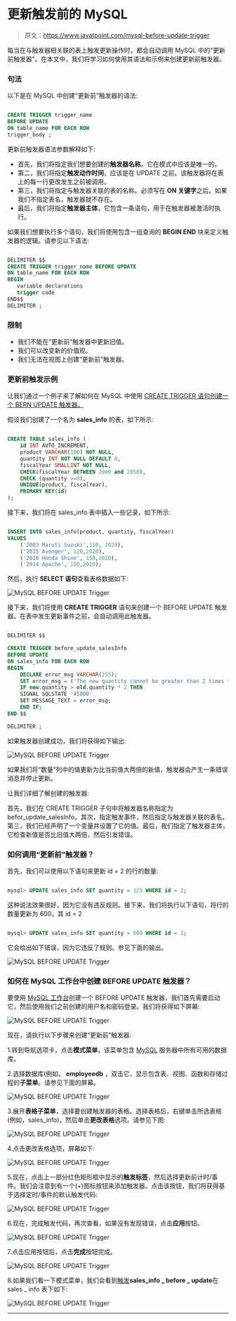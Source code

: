 # 更新触发前的 MySQL

> 原文：<https://www.javatpoint.com/mysql-before-update-trigger>

每当在与触发器相关联的表上触发更新操作时，都会自动调用 MySQL 中的“更新前触发器”。在本文中，我们将学习如何使用其语法和示例来创建更新前触发器。

### 句法

以下是在 MySQL 中创建“更新前”触发器的语法:

```sql

CREATE TRIGGER trigger_name 
BEFORE UPDATE
ON table_name FOR EACH ROW
trigger_body ;

```

更新前触发器语法参数解释如下:

*   首先，我们将指定我们想要创建的**触发器名称**。它在模式中应该是唯一的。
*   第二，我们将指定**触发动作时间**，应该是在 UPDATE 之前。该触发器将在表上的每一行更改发生之前被调用。
*   第三，我们将指定与触发器关联的表的名称。必须写在 **ON 关键字**之后。如果我们不指定表名，触发器就不存在。
*   最后，我们将指定**触发器主体**，它包含一条语句，用于在触发器被激活时执行。

如果我们想要执行多个语句，我们将使用包含一组查询的 **BEGIN END** 块来定义触发器的逻辑。请参见以下语法:

```sql

DELIMITER $$ 
CREATE TRIGGER trigger_name BEFORE UPDATE
ON table_name FOR EACH ROW
BEGIN
   variable declarations
   trigger code
END$$
DELIMITER ;

```

### 限制

*   我们不能在“更新前”触发器中更新旧值。
*   我们可以改变新的价值观。
*   我们无法在视图上创建“更新前”触发器。

### 更新前触发示例

让我们通过一个例子来了解如何在 MySQL 中使用 [CREATE TRIGGER 语句创建一个 BERN UPDATE 触发器。](mysql-create-trigger)

假设我们创建了一个名为 **sales_info** 的表，如下所示:

```sql

CREATE TABLE sales_info (
    id INT AUTO_INCREMENT,
    product VARCHAR(100) NOT NULL,
    quantity INT NOT NULL DEFAULT 0,
    fiscalYear SMALLINT NOT NULL,
    CHECK(fiscalYear BETWEEN 2000 and 2050),
    CHECK (quantity >=0),
    UNIQUE(product, fiscalYear),
    PRIMARY KEY(id)
);

```

接下来，我们将在 sales_info 表中插入一些记录，如下所示:

```sql

INSERT INTO sales_info(product, quantity, fiscalYear)
VALUES
    ('2003 Maruti Suzuki',110, 2020),
    ('2015 Avenger', 120,2020),
    ('2018 Honda Shine', 150,2020),
	('2014 Apache', 150,2020);

```

然后，执行 **SELECT 语句**查看表格数据如下:

![MySQL BEFORE UPDATE Trigger](img/a43572f4abaa57a7d3235d77d71421b0.png)

接下来，我们将使用 **CREATE TRIGGER** 语句来创建一个 BEFORE UPDATE 触发器。在表中发生更新事件之前，会自动调用此触发器。

```sql

DELIMITER $$

CREATE TRIGGER before_update_salesInfo
BEFORE UPDATE
ON sales_info FOR EACH ROW
BEGIN
    DECLARE error_msg VARCHAR(255);
    SET error_msg = ('The new quantity cannot be greater than 2 times the current quantity');
    IF new.quantity > old.quantity * 2 THEN
	SIGNAL SQLSTATE '45000' 
	SET MESSAGE_TEXT = error_msg;
    END IF;
END $$

DELIMITER ;

```

如果触发器创建成功，我们将获得如下输出:

![MySQL BEFORE UPDATE Trigger](img/19837006e9384a7620dcefb6c6a0afa6.png)

如果我们将“数量”列中的值更新为比当前值大两倍的新值，触发器会产生一条错误消息并停止更新。

让我们详细了解创建的触发器:

首先，我们在 CREATE TRIGGER 子句中将触发器名称指定为 befor_update_salesInfo。其次，指定触发事件，然后指定与触发器关联的表名。第三，我们已经声明了一个变量并设置了它的值。最后，我们指定了触发器主体，它检查新值是否比旧值大两倍，然后引发错误。

### 如何调用“更新前”触发器？

首先，我们可以使用以下语句来更新 id = 2 的行的数量:

```sql

mysql> UPDATE sales_info SET quantity = 125 WHERE id = 2; 

```

这种说法效果很好，因为它没有违反规则。接下来，我们将执行以下语句，将行的数量更新为 600，其 id = 2

```sql

mysql> UPDATE sales_info SET quantity = 600 WHERE id = 2; 

```

它会给出如下错误，因为它违反了规则。参见下面的输出。

![MySQL BEFORE UPDATE Trigger](img/3cb3635dc563f07577383ea78abd129f.png)

### 如何在 MySQL 工作台中创建 BEFORE UPDATE 触发器？

要使用 [MySQL 工作台](https://www.javatpoint.com/mysql-workbench)创建一个 BEFORE UPDATE 触发器，我们首先需要启动它，然后使用我们之前创建的用户名和密码登录。我们将获得如下屏幕:

![MySQL BEFORE UPDATE Trigger](img/8068262cfb31dbbd7eea4d0f29870619.png)

现在，请执行以下步骤来创建“更新前”触发器:

1.转到导航选项卡，点击**模式菜单**，该菜单包含 [MySQL](https://www.javatpoint.com/mysql-tutorial) 服务器中所有可用的数据库。

2.选择数据库(例如， **employeedb** ，双击它，显示包含表、视图、函数和存储过程的**子菜单**。请参见下面的屏幕。

![MySQL BEFORE UPDATE Trigger](img/f853eb92cd42b4a36ac40edf5738e452.png)

3.展开**表格子菜单**，选择要创建触发器的表格。选择表格后，右键单击所选表格(例如，sales_info)，然后单击**更改表格**选项。请参见下图:

![MySQL BEFORE UPDATE Trigger](img/eeac35d744d784f04e9d4cacd0bed9f1.png)

4.点击更改表格选项，屏幕如下:

![MySQL BEFORE UPDATE Trigger](img/c01f989383e7f8867cda8cb48e73640e.png)

5.现在，点击上一部分红色矩形框中显示的**触发标签**，然后选择更新前计时/事件。我们会注意到有一个(+)图标按钮来添加触发器。点击该按钮，我们将获得基于选择定时/事件的默认触发代码:

![MySQL BEFORE UPDATE Trigger](img/a6d2e00377f80309a003aefc611e0ad5.png)

6.现在，完成触发代码，再次查看，如果没有发现错误，点击**应用**按钮。

![MySQL BEFORE UPDATE Trigger](img/18b09868fd1ae55646dee4c4386ef31d.png)

7.点击应用按钮后，点击**完成**按钮完成。

![MySQL BEFORE UPDATE Trigger](img/1d3597c624903c6c9a54e5a0a686bd70.png)

8.如果我们看一下模式菜单，我们会看到[触发](https://www.javatpoint.com/mysql-trigger)**sales_info _ before _ update**在 sales _ info 表下如下:

![MySQL BEFORE UPDATE Trigger](img/0211f2bf7ecb06748efbe7bce2244984.png)

* * *